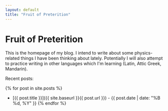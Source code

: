 ```yaml
---
layout: default
title: "Fruit of Preterition"
---
```


# Fruit of Preterition
This is the homepage of my blog.  I intend to write about some physics-related things I have been thinking about lately.  Potentially I will also attempt to practice writing in other languages which I'm learning (Latin, Attic Greek, Mandarin).

Recent posts:

{% for post in site.posts %}
- [{{ post.title }}]({{ site.baseurl }}{{ post.url }}) - {{ post.date | date: "%B %d, %Y" }}
{% endfor %}

